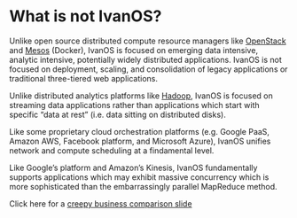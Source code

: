 What is not IvanOS?
====================

Unlike open source distributed compute resource managers like
[OpenStack](https://www.openstack.org/) and
[Mesos](http://mesos.apache.org/) (Docker), IvanOS is focused on emerging
data intensive, analytic intensive, potentially widely distributed
applications.  IvanOS is not focused on deployment, scaling, and
consolidation of legacy applications or traditional three-tiered web
applications.

Unlike distributed analytics platforms like
[Hadoop](https://hadoop.apache.org/), IvanOS is focused on streaming data
applications rather than applications which start with specific “data at
rest” (i.e.  data sitting on distributed disks).

Like some proprietary cloud orchestration platforms (e.g.  Google PaaS,
Amazon AWS, Facebook platform, and Microsoft Azure), IvanOS unifies
network and compute scheduling at a findamental level.

Like Google’s platform and Amazon’s Kinesis, IvanOS fundamentally supports
applications which may exhibit massive concurrency which is more
sophisticated than the embarrassingly parallel MapReduce method.

Click here for a [creepy business comparison slide](https://docs.google.com/presentation/d/1OcMw8q5iySvjWoLcAqjjmDgmjuiqZg6eaYyMkrKAsgM/pub?start=true&loop=true&delayms=60000&slide=id.p)


